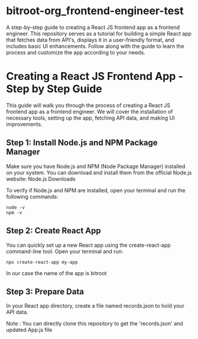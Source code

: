 # bitroot-org_frontend-engineer-test
A step-by-step guide to creating a React JS frontend app as a frontend engineer. This repository serves as a tutorial for building a simple React app that fetches data from API's, displays it in a user-friendly format, and includes basic UI enhancements. Follow along with the guide to learn the process and customize the app according to your needs.
# Creating a React JS Frontend App - Step by Step Guide
This guide will walk you through the process of creating a React JS frontend app as a frontend engineer. We will cover the installation of necessary tools, setting up the app, fetching API data, and making UI improvements.

## Step 1: Install Node.js and NPM Package Manager
Make sure you have Node.js and NPM (Node Package Manager) installed on your system. You can download and install them from the official Node.js website: Node.js Downloads

To verify if Node.js and NPM are installed, open your terminal and run the following commands:
```
node -v
npm -v
```

## Step 2: Create React App
You can quickly set up a new React app using the create-react-app command-line tool. Open your terminal and run:
```
npx create-react-app my-app
```
In our case the name of the app is bitroot

## Step 3: Prepare Data
In your React app directory, create a file named records.json to hold your API data.

Note : You can directly clone this repository to get the 'records.json' and updated App.js file
